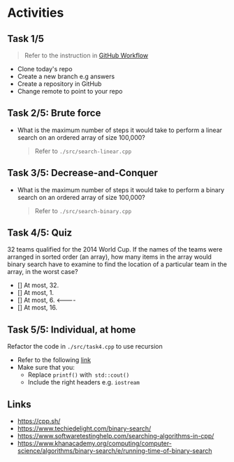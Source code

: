 # Activities

## Task 1/5

> Refer to the instruction in [GitHub Workflow](../github.md)

- Clone today's repo
- Create a new branch e.g answers
- Create a repository in GitHub
- Change remote to point to your repo

## Task 2/5: Brute force

- What is the maximum number of steps it would take to perform a linear search on an ordered array of size 100,000?
  > Refer to `./src/search-linear.cpp`

## Task 3/5: Decrease-and-Conquer

- What is the maximum number of steps it would take to perform a binary search on an ordered array of size 100,000?

  > Refer to `./src/search-binary.cpp`

## Task 4/5: Quiz

32 teams qualified for the 2014 World Cup. If the names of the teams were arranged in sorted order (an array), how many items in the array would binary search have to examine to find the location of a particular team in the array, in the worst case?

- [] At most, 32.
- [] At most, 1.
- [] At most, 6.   <----
- [] At most, 16.

## Task 5/5: Individual, at home

Refactor the code in `./src/task4.cpp` to use recursion

- Refer to the following [link](https://www.techiedelight.com/binary-search/)
- Make sure that you:
  - Replace `printf()` with` std::cout()`
  - Include the right headers e.g. `iostream`

## Links

- https://cpp.sh/
- https://www.techiedelight.com/binary-search/
- https://www.softwaretestinghelp.com/searching-algorithms-in-cpp/
- https://www.khanacademy.org/computing/computer-science/algorithms/binary-search/e/running-time-of-binary-search
